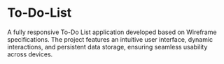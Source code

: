 # To-Do-List
A fully responsive To-Do List application developed based on Wireframe specifications. The project features an intuitive user interface, dynamic interactions, and persistent data storage, ensuring seamless usability across devices.
